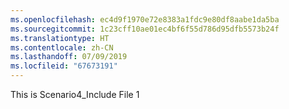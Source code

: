```yaml
---
ms.openlocfilehash: ec4d9f1970e72e8383a1fdc9e80df8aabe1da5ba
ms.sourcegitcommit: 1c23cff10ae01ec4bf6f55d786d95dfb5573b24f
ms.translationtype: HT
ms.contentlocale: zh-CN
ms.lasthandoff: 07/09/2019
ms.locfileid: "67673191"
---
```

This is Scenario4_Include File 1
